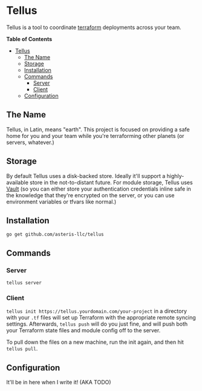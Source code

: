 # Tellus

Tellus is a tool to coordinate [terraform](https://terraform.io) deployments
across your team.

<!-- markdown-toc start - Don't edit this section. Run M-x markdown-toc/generate-toc again -->
**Table of Contents**

- [Tellus](#tellus)
    - [The Name](#the-name)
    - [Storage](#storage)
    - [Installation](#installation)
    - [Commands](#commands)
        - [Server](#server)
        - [Client](#client)
    - [Configuration](#configuration)

<!-- markdown-toc end -->

## The Name

Tellus, in Latin, means "earth". This project is focused on providing a safe
home for you and your team while you're terraforming other planets (or servers,
whatever.)

## Storage

By default Tellus uses a disk-backed store. Ideally it'll support a
highly-available store in the not-to-distant future. For module storage, Tellus
uses [Vault](https://vaultproject.io/) (so you can either store your
authentication credentials inline safe in the knowledge that they're encrypted
on the server, or you can use environment variables or tfvars like normal.)

## Installation

`go get github.com/asteris-llc/tellus`

## Commands

### Server

`tellus server`

### Client

`tellus init https://tellus.yourdomain.com/your-project` in a directory with
your `.tf` files will set up Terraform with the appropriate remote syncing
settings. Afterwards, `tellus push` will do you just fine, and will push both
your Terraform state files and module config off to the server.

To pull down the files on a new machine, run the init again, and then hit
`tellus pull`.

## Configuration

It'll be in here when I write it! (AKA TODO)
